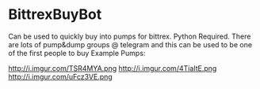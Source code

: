 # BittrexBuyBot
Can be used to quickly buy into pumps for bittrex. Python Required. There are lots of pump&amp;dump groups @ telegram and this can be used to be one of the first people to buy
Example Pumps:

http://i.imgur.com/TSR4MYA.png
http://i.imgur.com/4TiaItE.png
http://i.imgur.com/uFcz3VE.png
